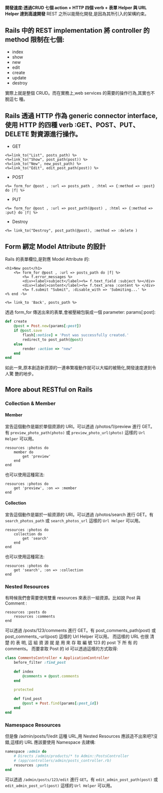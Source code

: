 **開發速度:透過CRUD 七個 action + HTTP 四個 verb + 表單 Helper 與 URL Helper 達到高速開發**
REST 之所以能簡化開發,是因為其所引入的架構約束。

## Rails 中的 REST implementation 將 controller 的 method 限制在七個:

 - index
 - show
 - new
 - edit
 - create
 - update
 - destroy
 
實際上就是整個 CRUD。而在實務上,web services 的需要的操作行為,其實也不脫這七
種。

## Rails 透過 HTTP 作為 generic connector interface,使用 HTTP 的四種 verb :GET、POST、PUT、DELETE 對資源進行操作。

 - GET
```
<%=link_to("List", posts_path) %>
<%=link_to("Show", post_path(post)) %>
<%=link_to("New", new_post_path) %>
<%=link_to("Edit", edit_post_path(post)) %>
```
 - POST
```
<%= form_for @post , :url => posts_path , :html => {:method => :post} do |f| %>
```
 - PUT
 
```
<%= form_for @post , :url => post_path(@post) , :html => {:method => :put} do |f| %>
```
- Destroy
```
<%= link_to("Destroy", post_path(@post), :method => :delete )
```

## Form 綁定 Model Attribute 的設計
Rails 的表單欄位,是對應 Model Attribute 的:

```
<h1>New post</h1>
    <%= form_for @post , :url => posts_path do |f| %>
        <%= f.error_messages %>
        <div><label>subject</label><%= f.text_field :subject %></div>
        <div><label>content</label><%= f.text_area :content %> </div>
        <%= f.submit "Submit", :disable_with => 'Submiting...' %>
<% end -%>

<%= link_to 'Back', posts_path %>
```

透過 form_for 傳送出來的表單,會被壓縮包裝成一個 parameter: params[:post]:
```Ruby
def create
    @post = Post.new(params[:post])
    if @post.save
        flash[:notice] = 'Post was successfully created.'
        redirect_to post_path(@post)
    else
        render :action => "new"
    end
end
```
如此一來,原本創造新資源的一連串繁複動作就可以大幅的被簡化,開發速度達到令人驚
艷的地步。

## More about RESTful on Rails

### Collection & Member

#### Member
宣告這個動作是屬於單個資源的 URI。可以透過 /photos/1/preview 進行 GET。有 `preview_photo_path(photo)` 或 `preview_photo_url(photo)` 這樣的 `Url Helper` 可以用。
```
resources :photos do
    member do
        get 'preview'
    end
end
```
也可以使用這種寫法:
```
resources :photos do
    get 'preview', :on => :member
end
```
#### Collection
宣告這個動作是屬於一組資源的 URI。可以透過 /photos/search 進行 GET。有 `search_photos_path` 或 `search_photos_url` 這樣的 `Url Helper` 可以用。
```
resources :photos do
    collection do
        get 'search'
    end
end
```
也可以使用這種寫法:
```
resources :photos do
    get 'search', :on => :collection
end
```

### Nested Resources

有時候我們會需要使用雙重 resources 來表示一組資源。比如說 Post 與 Comment :
```
resources :posts do
    resources :comments
end
```
可以透過 /posts/123/comments 進行 GET。有 post_comments_path(post) 或 post_comments_-url(post) 這樣的 Url Helper 可以用。
而這樣的 URL 也很 清 楚 的 表 明, 這 組 資 源 就 是 用 來 存 取 編 號 123 的 post 下 所 有 的 comments。
而要拿取 Post 的 id 可以透過這樣的方式取得:
```Ruby
class CommentsController < ApplicationController
    before_filter :find_post
    
    def index
        @comments = @post.comments
    end
        
    protected
        
    def find_post
        @post = Post.find(params[:post_id])
    end
end
```

### Namespace Resources
但是像 /admin/posts/1/edit 這種 URL,用 Nested Resources 應該造不出來吧?沒錯,這樣的 URL 應該要使用 Namespace 去建構:
```Ruby
namespace :admin do
    # Directs /admin/products/* to Admin::PostsController
    # (app/controllers/admin/posts_controller.rb)
    resources :posts
end
```
可以透過 `/admin/posts/123/edit` 進行 `GET`。有 `edit_admin_post_path(post)` 或 `edit_admin_post_url(post)` 這樣的 `Url Helper` 可以用。